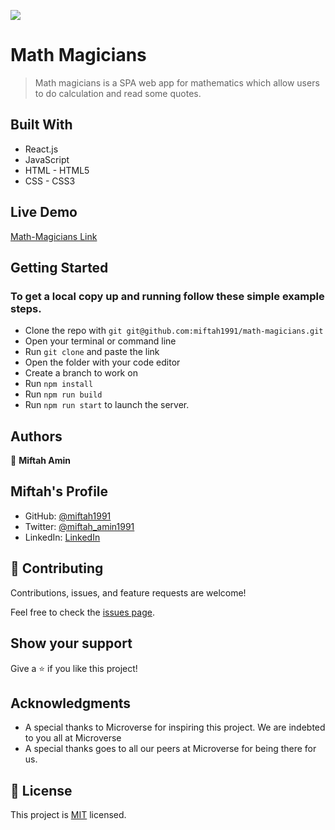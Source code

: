 ![](https://img.shields.io/badge/Microverse-blueviolet)

# Math Magicians

> Math magicians is a SPA web app for mathematics which allow users to do calculation and read some quotes.

## Built With

- React.js
- JavaScript
- HTML - HTML5
- CSS - CSS3

## Live Demo

[Math-Magicians Link](https://miftah1991.github.io/math-magicians/)

## Getting Started

### To get a local copy up and running follow these simple example steps.

- Clone the repo with `git git@github.com:miftah1991/math-magicians.git`
- Open your terminal or command line
- Run `git clone` and paste the link
- Open the folder with your code editor
- Create a branch to work on
- Run `npm install`
- Run `npm run build`
- Run `npm run start` to launch the server.

## Authors

👤 **Miftah Amin**

## Miftah's Profile

- GitHub: [@miftah1991](https://github.com/miftah1991)
- Twitter: [@miftah_amin1991](https://twitter.com/miftah_amin1991)
- LinkedIn: [LinkedIn](https://www.linkedin.com/in/miftah1991/)

## 🤝 Contributing

Contributions, issues, and feature requests are welcome!

Feel free to check the [issues page](https://github.com/miftah1991/Pokemon/issues).

## Show your support

Give a ⭐️ if you like this project!

## Acknowledgments

- A special thanks to Microverse for inspiring this project. We are indebted to you all at Microverse
- A special thanks goes to all our peers at Microverse for being there for us.

## 📝 License

This project is [MIT](/) licensed.


